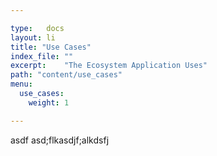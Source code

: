 ```yaml
---

type:   docs
layout: li
title: "Use Cases"
index_file: ""
excerpt:    "The Ecosystem Application Uses"
path: "content/use_cases"
menu:
  use_cases:
    weight: 1

---
```


asdf asd;flkasdjf;alkdsfj